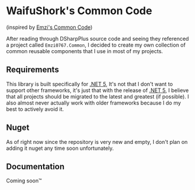 # WaifuShork's Common Code
(inspired by [Emzi's Common Code](https://github.com/Emzi0767/Common)) 

After reading through DSharpPlus source code and seeing they referenced a project called `Emzi0767.Common`, 
I decided to create my own collection of common reusable components that I use in most of my projects.

## Requirements
This library is built specifically for [.NET 5](https://docs.microsoft.com/en-us/dotnet/core/dotnet-five),
It's not that I don't want to support other frameworks, it's just that with the release of [.NET 5](https://docs.microsoft.com/en-us/dotnet/core/dotnet-five),
I believe that all projects should be migrated to the latest and greatest (if possible). I also almost never 
actually work with older frameworks because I do my best to actively avoid it.

## Nuget
As of right now since the repository is very new and empty, I don't plan on adding it nuget any time soon 
unfortunately.

## Documentation
Coming soon™